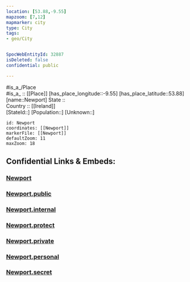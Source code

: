 ```yaml
---
location: [53.88,-9.55] 
mapzoom: [7,12] 
mapmarker: city 
type: City
tags:
- geo/City


SpocWebEntityId: 32887
isDeleted: false
confidential: public

---
```

#is_a_/Place  
#is_a_ :: [[Place]] 
[has_place_longitude::-9.55] 
[has_place_latitude::53.88] 
[name::Newport] 
State ::  
Country :: [[Ireland]]  
[StateId::] 
[Population::] 
[Unknown::] 


```leaflet
id: Newport
coordinates: [[Newport]] 
markerFile: [[Newport]] 
defaultZoom: 11 
maxZoom: 18
```


## Confidential Links & Embeds: 

### [Newport](/_Standards/Earth/Continent/Europe/Europe~North/Ireland/Ireland,Provinces/Connacht/Mayo/City/Newport.md) 

### [Newport.public](/_public/Earth/Continent/Europe/Europe~North/Ireland/Ireland,Provinces/Connacht/Mayo/City/Newport.public.md) 

### [Newport.internal](/_internal/Earth/Continent/Europe/Europe~North/Ireland/Ireland,Provinces/Connacht/Mayo/City/Newport.internal.md) 

### [Newport.protect](/_protect/Earth/Continent/Europe/Europe~North/Ireland/Ireland,Provinces/Connacht/Mayo/City/Newport.protect.md) 

### [Newport.private](/_private/Earth/Continent/Europe/Europe~North/Ireland/Ireland,Provinces/Connacht/Mayo/City/Newport.private.md) 

### [Newport.personal](/_personal/Earth/Continent/Europe/Europe~North/Ireland/Ireland,Provinces/Connacht/Mayo/City/Newport.personal.md) 

### [Newport.secret](/_secret/Earth/Continent/Europe/Europe~North/Ireland/Ireland,Provinces/Connacht/Mayo/City/Newport.secret.md)

